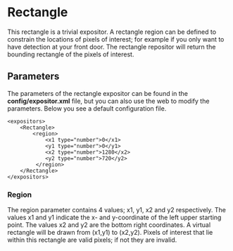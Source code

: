 # Rectangle

This rectangle is a trivial expositor. A rectangle region can be defined to constrain the locations of pixels of interest; for example if you only want to have detection at your front door. The rectangle repositor will return the bounding rectangle of the pixels of interest.

## Parameters

The parameters of the rectangle expositor can be found in the **config/expositor.xml** file, but you can also use the web to modify the parameters. Below you see a default configuration file.

	<expositors>
		<Rectangle>
		    <region>
			    <x1 type="number">0</x1>
			    <y1 type="number">0</y1>
			    <x2 type="number">1280</x2>
			    <y2 type="number">720</y2>
			 </region>
		</Rectangle>
	</expositors>


### Region

The region parameter contains 4 values; x1, y1, x2 and y2 respectively. The values x1 and y1 indicate the x- and y-coordinate of the left upper starting point. The values x2 and y2 are the bottom right coordinates. A virtual rectangle will be drawn from (x1,y1) to (x2,y2). Pixels of interest that lie within this rectangle are valid pixels; if not they are invalid.
